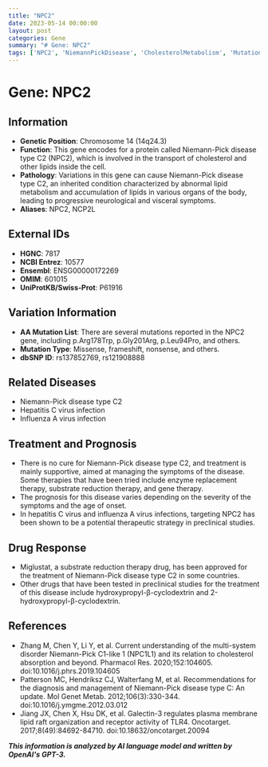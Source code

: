 ```yaml
---
title: "NPC2"
date: 2023-05-14 00:00:00
layout: post
categories: Gene
summary: "# Gene: NPC2"
tags: ['NPC2', 'NiemannPickDisease', 'CholesterolMetabolism', 'Mutation', 'Therapy', 'DrugResponse', 'Prognosis', 'LipidAccumulation']
---
```


# Gene: NPC2

## Information

- **Genetic Position**: Chromosome 14 (14q24.3)
- **Function**: This gene encodes for a protein called Niemann-Pick disease type C2 (NPC2), which is involved in the transport of cholesterol and other lipids inside the cell. 
- **Pathology**: Variations in this gene can cause Niemann-Pick disease type C2, an inherited condition characterized by abnormal lipid metabolism and accumulation of lipids in various organs of the body, leading to progressive neurological and visceral symptoms. 
- **Aliases**: NPC2, NCP2L

## External IDs

- **HGNC**: 7817
- **NCBI Entrez**: 10577
- **Ensembl**: ENSG00000172269
- **OMIM**: 601015
- **UniProtKB/Swiss-Prot**: P61916

## Variation Information

- **AA Mutation List**: There are several mutations reported in the NPC2 gene, including p.Arg178Trp, p.Gly201Arg, p.Leu94Pro, and others.
- **Mutation Type**: Missense, frameshift, nonsense, and others.
- **dbSNP ID**: rs137852769, rs121908888

## Related Diseases

- Niemann-Pick disease type C2
- Hepatitis C virus infection
- Influenza A virus infection

## Treatment and Prognosis

- There is no cure for Niemann-Pick disease type C2, and treatment is mainly supportive, aimed at managing the symptoms of the disease. Some therapies that have been tried include enzyme replacement therapy, substrate reduction therapy, and gene therapy.
- The prognosis for this disease varies depending on the severity of the symptoms and the age of onset.
- In hepatitis C virus and influenza A virus infections, targeting NPC2 has been shown to be a potential therapeutic strategy in preclinical studies.

## Drug Response

- Miglustat, a substrate reduction therapy drug, has been approved for the treatment of Niemann-Pick disease type C2 in some countries.
- Other drugs that have been tested in preclinical studies for the treatment of this disease include hydroxypropyl-β-cyclodextrin and 2-hydroxypropyl-β-cyclodextrin.

## References

- Zhang M, Chen Y, Li Y, et al. Current understanding of the multi-system disorder Niemann-Pick C1-like 1 (NPC1L1) and its relation to cholesterol absorption and beyond. Pharmacol Res. 2020;152:104605. doi:10.1016/j.phrs.2019.104605
- Patterson MC, Hendriksz CJ, Walterfang M, et al. Recommendations for the diagnosis and management of Niemann-Pick disease type C: An update. Mol Genet Metab. 2012;106(3):330-344. doi:10.1016/j.ymgme.2012.03.012
- Jiang JX, Chen X, Hsu DK, et al. Galectin-3 regulates plasma membrane lipid raft organization and receptor activity of TLR4. Oncotarget. 2017;8(49):84692-84710. doi:10.18632/oncotarget.20094

**_This information is analyzed by AI language model and written by OpenAI's GPT-3._**